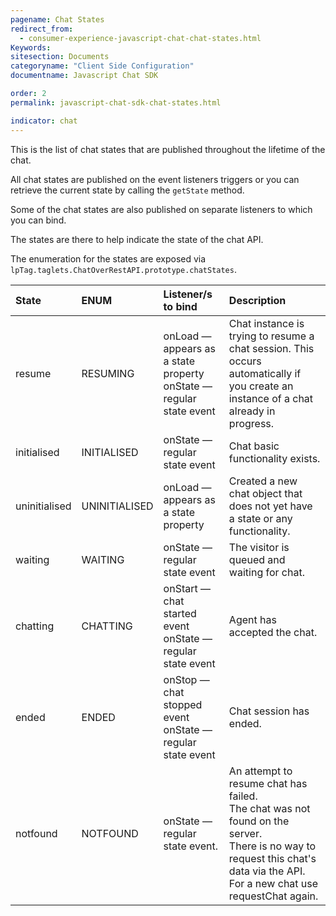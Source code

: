 ```yaml
---
pagename: Chat States
redirect_from:
  - consumer-experience-javascript-chat-chat-states.html
Keywords:
sitesection: Documents
categoryname: "Client Side Configuration"
documentname: Javascript Chat SDK

order: 2
permalink: javascript-chat-sdk-chat-states.html

indicator: chat
---
```


This is the list of chat states that are published throughout the lifetime of the chat.

All chat states are published on the event listeners triggers or you can retrieve the current state by calling the `getState` method.

Some of the chat states are also published on separate listeners to which you can bind.

The states are there to help indicate the state of the chat API.

The enumeration for the states are exposed via `lpTag.taglets.ChatOverRestAPI.prototype.chatStates`.

| State	| ENUM	| Listener/s to bind	| Description |
| :--- | :--- | :--- | :--- |
| resume	| RESUMING	| onLoad — appears as a state property <br> onState — regular state event	| Chat instance is trying to resume a chat session. This occurs automatically if you create an instance of a chat already in progress. |
| initialised |	INITIALISED |	onState — regular state event	| Chat basic functionality exists. |
| uninitialised	| UNINITIALISED	| onLoad — appears as a state property |	Created a new chat object that does not yet have a state or any functionality. |
| waiting |	WAITING	| onState — regular state event	| The visitor is queued and waiting for chat. |
| chatting	| CHATTING	| onStart — chat started event <br> onState — regular state event | Agent has accepted the chat. |
| ended	| ENDED | onStop — chat stopped event <br> onState — regular state event | Chat session has ended. |
| notfound	| NOTFOUND	| onState — regular state event.| An attempt to resume chat has failed. <br> The chat was not found on the server. <br> There is no way to request this chat's data via the API. <br> For a new chat use requestChat again. |